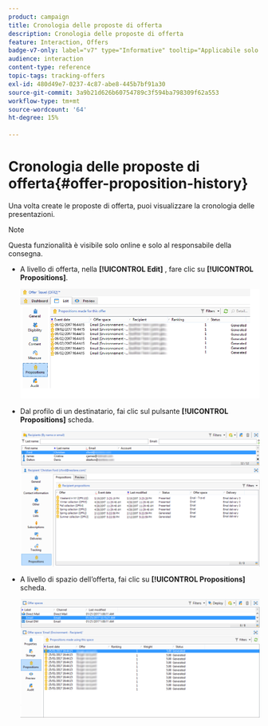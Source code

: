 ```yaml
---
product: campaign
title: Cronologia delle proposte di offerta
description: Cronologia delle proposte di offerta
feature: Interaction, Offers
badge-v7-only: label="v7" type="Informative" tooltip="Applicabile solo a Campaign Classic v7"
audience: interaction
content-type: reference
topic-tags: tracking-offers
exl-id: 480d49e7-0237-4c87-abe8-445b7bf91a30
source-git-commit: 3a9b21d626b60754789c3f594ba798309f62a553
workflow-type: tm+mt
source-wordcount: '64'
ht-degree: 15%

---
```


# Cronologia delle proposte di offerta{#offer-proposition-history}



Una volta create le proposte di offerta, puoi visualizzare la cronologia delle presentazioni.

>[!NOTE]
>
>Questa funzionalità è visibile solo online e solo al responsabile della consegna.

* A livello di offerta, nella **[!UICONTROL Edit]** , fare clic su **[!UICONTROL Propositions]**.

  ![](assets/offer_followup_006.png)

* Dal profilo di un destinatario, fai clic sul pulsante **[!UICONTROL Propositions]** scheda.

  ![](assets/offer_followup_002.png)

* A livello di spazio dell’offerta, fai clic su **[!UICONTROL Propositions]** scheda.

  ![](assets/offer_space_prop_001_b.png)
